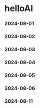 # helloAI
### 2024-08-01
### 2024-08-02
### 2024-08-03
### 2024-08-04
### 2024-08-05
### 2024-08-06
### 2024-08-11
